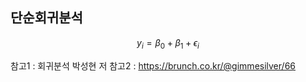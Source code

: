 ## 단순회귀분석

$$y_i = \beta_0 + \beta_1 + \epsilon_i $$





참고1 : 회귀분석 박성현 저
참고2 : https://brunch.co.kr/@gimmesilver/66